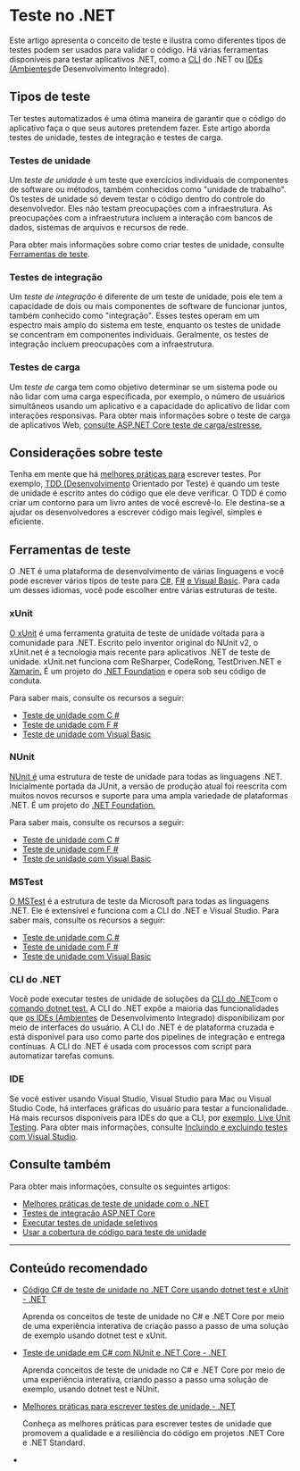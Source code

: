 # Teste no .NET

 

Este artigo apresenta o conceito de teste e ilustra como diferentes tipos de testes podem ser usados para validar o código. Há várias ferramentas disponíveis para testar aplicativos .NET, como a [CLI](https://docs.microsoft.com/pt-br/dotnet/core/testing/#net-cli) do .NET ou [IDEs (Ambientes](https://docs.microsoft.com/pt-br/dotnet/core/testing/#ide)de Desenvolvimento Integrado).

## Tipos de teste

Ter testes automatizados é uma ótima maneira de garantir que o código do aplicativo faça o que seus autores pretendem fazer. Este artigo aborda testes de unidade, testes de integração e testes de carga.

### Testes de unidade

Um *teste de unidade* é um teste que exercícios individuais de componentes de software ou métodos, também conhecidos como "unidade de trabalho". Os testes de unidade só devem testar o código dentro do controle do desenvolvedor. Eles não testam preocupações com a infraestrutura. As preocupações com a infraestrutura incluem a interação com bancos de dados, sistemas de arquivos e recursos de rede.

Para obter mais informações sobre como criar testes de unidade, consulte [Ferramentas de teste](https://docs.microsoft.com/pt-br/dotnet/core/testing/#testing-tools).

### Testes de integração

Um *teste de integração* é diferente de um teste de unidade, pois ele tem a capacidade de dois ou mais componentes de software de funcionar juntos, também conhecido como "integração". Esses testes operam em um espectro mais amplo do sistema em teste, enquanto os testes de unidade se concentram em componentes individuais. Geralmente, os testes de integração incluem preocupações com a infraestrutura.

### Testes de carga

Um *teste de* carga tem como objetivo determinar se um sistema pode ou não lidar com uma carga especificada, por exemplo, o número de usuários simultâneos usando um aplicativo e a capacidade do aplicativo de lidar com interações responsivas. Para obter mais informações sobre o teste de carga de aplicativos Web, [consulte ASP.NET Core teste de carga/estresse.](https://docs.microsoft.com/pt-br/aspnet/core/test/load-tests)

## Considerações sobre teste

Tenha em mente que há [melhores práticas para](https://docs.microsoft.com/pt-br/dotnet/core/testing/unit-testing-best-practices) escrever testes. Por exemplo, [TDD (Desenvolvimento](https://deviq.com/test-driven-development) Orientado por Teste) é quando um teste de unidade é escrito antes do código que ele deve verificar. O TDD é como criar um contorno para um livro antes de você escrevê-lo. Ele destina-se a ajudar os desenvolvedores a escrever código mais legível, simples e eficiente.

## Ferramentas de teste

O .NET é uma plataforma de desenvolvimento de várias linguagens e você pode escrever vários tipos de teste para [C#,](https://docs.microsoft.com/pt-br/dotnet/csharp/) [F#](https://docs.microsoft.com/pt-br/dotnet/fsharp/) [e Visual Basic](https://docs.microsoft.com/pt-br/dotnet/visual-basic/). Para cada um desses idiomas, você pode escolher entre várias estruturas de teste.

### xUnit

[O xUnit](https://xunit.net/) é uma ferramenta gratuita de teste de unidade voltada para a comunidade para .NET. Escrito pelo inventor original do NUnit v2, o xUnit.net é a tecnologia mais recente para aplicativos .NET de teste de unidade. xUnit.net funciona com ReSharper, CodeRong, TestDriven.NET e [Xamarin.](https://dotnet.microsoft.com/apps/xamarin) É um projeto do [.NET Foundation](https://dotnetfoundation.org/) e opera sob seu código de conduta.

Para saber mais, consulte os recursos a seguir:

- [Teste de unidade com C #](https://docs.microsoft.com/pt-br/dotnet/core/testing/unit-testing-with-dotnet-test)
- [Teste de unidade com F #](https://docs.microsoft.com/pt-br/dotnet/core/testing/unit-testing-fsharp-with-dotnet-test)
- [Teste de unidade com Visual Basic](https://docs.microsoft.com/pt-br/dotnet/core/testing/unit-testing-visual-basic-with-dotnet-test)

### NUnit

[NUnit é](https://nunit.org/) uma estrutura de teste de unidade para todas as linguagens .NET. Inicialmente portada da JUnit, a versão de produção atual foi reescrita com muitos novos recursos e suporte para uma ampla variedade de plataformas .NET. É um projeto do [.NET Foundation.](https://dotnetfoundation.org/)

Para saber mais, consulte os recursos a seguir:

- [Teste de unidade com C #](https://docs.microsoft.com/pt-br/dotnet/core/testing/unit-testing-with-nunit)
- [Teste de unidade com F #](https://docs.microsoft.com/pt-br/dotnet/core/testing/unit-testing-fsharp-with-nunit)
- [Teste de unidade com Visual Basic](https://docs.microsoft.com/pt-br/dotnet/core/testing/unit-testing-visual-basic-with-nunit)

### MSTest

[O MSTest](https://github.com/Microsoft/testfx-docs) é a estrutura de teste da Microsoft para todas as linguagens .NET. Ele é extensível e funciona com a CLI do .NET e Visual Studio. Para saber mais, consulte os recursos a seguir:

- [Teste de unidade com C #](https://docs.microsoft.com/pt-br/dotnet/core/testing/unit-testing-with-mstest)
- [Teste de unidade com F #](https://docs.microsoft.com/pt-br/dotnet/core/testing/unit-testing-fsharp-with-mstest)
- [Teste de unidade com Visual Basic](https://docs.microsoft.com/pt-br/dotnet/core/testing/unit-testing-visual-basic-with-mstest)

### CLI do .NET

Você pode executar testes de unidade de soluções da [CLI do .NET](https://docs.microsoft.com/pt-br/dotnet/core/tools/)com o [comando dotnet test.](https://docs.microsoft.com/pt-br/dotnet/core/tools/dotnet-test) A CLI do .NET expõe a maioria das funcionalidades que [os IDEs (Ambientes](https://docs.microsoft.com/pt-br/dotnet/core/testing/#ide) de Desenvolvimento Integrado) disponibilizam por meio de interfaces do usuário. A CLI do .NET é de plataforma cruzada e está disponível para uso como parte dos pipelines de integração e entrega contínuas. A CLI do .NET é usada com processos com script para automatizar tarefas comuns.

### IDE

Se você estiver usando Visual Studio, Visual Studio para Mac ou Visual Studio Code, há interfaces gráficas do usuário para testar a funcionalidade. Há mais recursos disponíveis para IDEs do que a CLI, por [exemplo, Live Unit Testing](https://docs.microsoft.com/pt-br/visualstudio/test/live-unit-testing). Para obter mais informações, consulte [Incluindo e excluindo testes com Visual Studio](https://docs.microsoft.com/pt-br/visualstudio/test/live-unit-testing#include-and-exclude-test-projects-and-test-methods).

## Consulte também

Para obter mais informações, consulte os seguintes artigos:

- [Melhores práticas de teste de unidade com o .NET](https://docs.microsoft.com/pt-br/dotnet/core/testing/unit-testing-best-practices)
- [Testes de integração ASP.NET Core](https://docs.microsoft.com/pt-br/aspnet/core/test/integration-tests#test-app-prerequisites)
- [Executar testes de unidade seletivos](https://docs.microsoft.com/pt-br/dotnet/core/testing/selective-unit-tests)
- [Usar a cobertura de código para teste de unidade](https://docs.microsoft.com/pt-br/dotnet/core/testing/unit-testing-code-coverage)

------

## Conteúdo recomendado

- [Código C# de teste de unidade no .NET Core usando dotnet test e xUnit - .NET](https://docs.microsoft.com/pt-br/dotnet/core/testing/unit-testing-with-dotnet-test)

  Aprenda os conceitos de teste de unidade no C# e .NET Core por meio de uma experiência interativa de criação passo a passo de uma solução de exemplo usando dotnet test e xUnit.

- [Teste de unidade em C# com NUnit e .NET Core - .NET](https://docs.microsoft.com/pt-br/dotnet/core/testing/unit-testing-with-nunit)

  Aprenda conceitos de teste de unidade no C# e .NET Core por meio de uma experiência interativa, criando passo a passo uma solução de exemplo, usando dotnet test e NUnit.

- [Melhores práticas para escrever testes de unidade - .NET](https://docs.microsoft.com/pt-br/dotnet/core/testing/unit-testing-best-practices)

  Conheça as melhores práticas para escrever testes de unidade que promovem a qualidade e a resiliência do código em projetos .NET Core e .NET Standard.

- [
    ](https://docs.microsoft.com/pt-br/dotnet/core/extensions/dependency-injection)